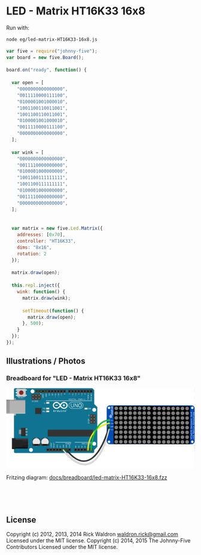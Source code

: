 <!--remove-start-->

# LED - Matrix HT16K33 16x8





Run with:
```bash
node eg/led-matrix-HT16K33-16x8.js
```

<!--remove-end-->

```javascript
var five = require("johnny-five");
var board = new five.Board();

board.on("ready", function() {

  var open = [
    "0000000000000000",
    "0011110000111100",
    "0100001001000010",
    "1001100110011001",
    "1001100110011001",
    "0100001001000010",
    "0011110000111100",
    "0000000000000000",
  ];

  var wink = [
    "0000000000000000",
    "0011110000000000",
    "0100001000000000",
    "1001100111111111",
    "1001100111111111",
    "0100001000000000",
    "0011110000000000",
    "0000000000000000",
  ];


  var matrix = new five.Led.Matrix({
    addresses: [0x70],
    controller: "HT16K33",
    dims: "8x16",
    rotation: 2
  });

  matrix.draw(open);

  this.repl.inject({
    wink: function() {
      matrix.draw(wink);

      setTimeout(function() {
        matrix.draw(open);
      }, 500);
    }
  });
});

```


## Illustrations / Photos


### Breadboard for "LED - Matrix HT16K33 16x8"



![docs/breadboard/led-matrix-HT16K33-16x8.png](breadboard/led-matrix-HT16K33-16x8.png)<br>

Fritzing diagram: [docs/breadboard/led-matrix-HT16K33-16x8.fzz](breadboard/led-matrix-HT16K33-16x8.fzz)

&nbsp;





&nbsp;

<!--remove-start-->

## License
Copyright (c) 2012, 2013, 2014 Rick Waldron <waldron.rick@gmail.com>
Licensed under the MIT license.
Copyright (c) 2014, 2015 The Johnny-Five Contributors
Licensed under the MIT license.

<!--remove-end-->

